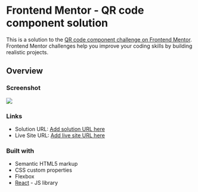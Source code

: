 # Frontend Mentor - QR code component solution

This is a solution to the [QR code component challenge on Frontend Mentor](https://www.frontendmentor.io/challenges/qr-code-component-iux_sIO_H). Frontend Mentor challenges help you improve your coding skills by building realistic projects.

## Overview

### Screenshot

![](https://i.imgur.com/zuACTwo.png)

### Links

- Solution URL: [Add solution URL here](https://github.com/Perke1/Responsive-card)
- Live Site URL: [Add live site URL here](https://monumental-frangollo-6506a0.netlify.app/)

### Built with

- Semantic HTML5 markup
- CSS custom properties
- Flexbox
- [React](https://reactjs.org/) - JS library
